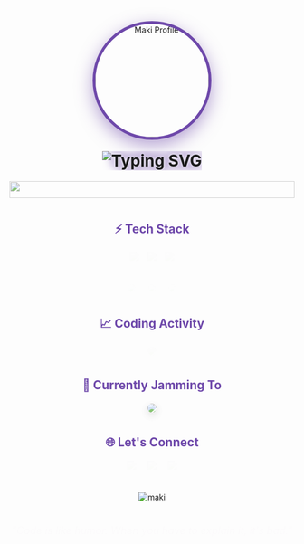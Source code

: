 <!-- Animated Header with Floating Profile Picture -->
<div align="center">
  <img 
    src="https://files.catbox.moe/a3xezu.mp4" 
    width="200" 
    style="border-radius: 50%; border: 5px solid #6e48aa; box-shadow: 0 10px 30px rgba(110,72,170,0.5); animation: float 6s ease-in-out infinite;" 
    alt="Maki Profile"
  />
  
  <!-- Glowing Typing Animation -->
  <h1 style="margin-top: 20px; animation: glow 2s ease-in-out infinite alternate;">
    <img src="https://readme-typing-svg.demolab.com?font=Fira+Code&size=32&weight=600&duration=4000&pause=1000&color=6E48AA&center=true&vCenter=true&width=500&lines=Hi+👋,+I'm+Maki;Full+Stack+Developer;Tech+Enthusiast;Problem+Solver" alt="Typing SVG" />
  </h1>
</div>

<!-- Animated Divider -->
<div align="center">
  <img src="https://github.com/andreasbm/readme/blob/master/assets/lines/rainbow.png" width="100%" height="30" style="animation: pulse 2s infinite;" />
</div>

<!-- Floating Tech Stack -->
<div align="center" style="margin: 40px 0;">
  <h2 style="color: #6e48aa; margin-bottom: 20px;">⚡ Tech Stack</h2>
  <div style="display: flex; flex-wrap: wrap; justify-content: center; gap: 15px; animation: fadeIn 2s;">
    <img src="https://skillicons.dev/icons?i=js,ts,react,nextjs,tailwind" style="transition: transform 0.3s;" onmouseover="this.style.transform='scale(1.2)'" onmouseout="this.style.transform='scale(1)'" />
    <img src="https://skillicons.dev/icons?i=python,nodejs,express,mongodb,postgres" style="transition: transform 0.3s;" onmouseover="this.style.transform='scale(1.2)'" onmouseout="this.style.transform='scale(1)'" />
    <img src="https://skillicons.dev/icons?i=docker,kubernetes,aws,gcp,git" style="transition: transform 0.3s;" onmouseover="this.style.transform='scale(1.2)'" onmouseout="this.style.transform='scale(1)'" />
  </div>
</div>

<!-- Animated Stats Cards -->
<div align="center" style="display: flex; flex-wrap: wrap; justify-content: center; gap: 20px; margin: 40px 0;">
  <img 
    src="https://github-readme-stats.vercel.app/api?username=maki&show_icons=true&theme=radical&count_private=true&include_all_commits=true" 
    style="border-radius: 10px; box-shadow: 0 5px 15px rgba(0,0,0,0.2); transition: transform 0.3s; animation: cardEntrance 1s;" 
    onmouseover="this.style.transform='translateY(-10px)'" 
    onmouseout="this.style.transform='translateY(0)'"
  />
  <img 
    src="https://github-readme-streak-stats.herokuapp.com/?user=maki&theme=radical" 
    style="border-radius: 10px; box-shadow: 0 5px 15px rgba(0,0,0,0.2); transition: transform 0.3s; animation: cardEntrance 1.2s;" 
    onmouseover="this.style.transform='translateY(-10px)'" 
    onmouseout="this.style.transform='translateY(0)'"
  />
  <img 
    src="https://github-readme-stats.vercel.app/api/top-langs/?username=maki&layout=compact&theme=radical" 
    style="border-radius: 10px; box-shadow: 0 5px 15px rgba(0,0,0,0.2); transition: transform 0.3s; animation: cardEntrance 1.4s;" 
    onmouseover="this.style.transform='translateY(-10px)'" 
    onmouseout="this.style.transform='translateY(0)'"
  />
</div>

<!-- Animated Activity Graph -->
<div align="center" style="margin: 40px 0;">
  <h2 style="color: #6e48aa; margin-bottom: 20px;">📈 Coding Activity</h2>
  <img 
    src="https://github-readme-activity-graph.vercel.app/graph?username=maki&theme=react-dark&bg_color=1a1a1a&color=9e4c98&line=6e48aa&point=ffffff" 
    style="border-radius: 10px; box-shadow: 0 5px 15px rgba(0,0,0,0.2); animation: fadeIn 2s;"
  />
</div>

<!-- Dynamic Spotify Playing -->
<div align="center" style="margin: 40px 0;">
  <h2 style="color: #6e48aa; margin-bottom: 20px;">🎵 Currently Jamming To</h2>
  <a href="https://open.spotify.com/user/your-spotify-id">
    <img 
      src="https://spotify-github-profile.vercel.app/api/view?uid=your-spotify-id&cover_image=true&theme=novatorem" 
      style="border-radius: 10px; box-shadow: 0 5px 15px rgba(0,0,0,0.2); animation: pulse 2s infinite;"
    />
  </a>
</div>

<!-- Animated Social Links -->
<div align="center" style="margin: 40px 0;">
  <h2 style="color: #6e48aa; margin-bottom: 20px;">🌐 Let's Connect</h2>
  <div style="display: flex; gap: 20px; justify-content: center; animation: fadeIn 2s;">
    <a href="https://linkedin.com/in/yourlinkedin" style="text-decoration: none;">
      <img src="https://img.shields.io/badge/LinkedIn-0077B5?style=for-the-badge&logo=linkedin&logoColor=white" style="transition: transform 0.3s;" onmouseover="this.style.transform='scale(1.1)'" onmouseout="this.style.transform='scale(1)'" />
    </a>
    <a href="https://twitter.com/yourtwitter" style="text-decoration: none;">
      <img src="https://img.shields.io/badge/Twitter-1DA1F2?style=for-the-badge&logo=twitter&logoColor=white" style="transition: transform 0.3s;" onmouseover="this.style.transform='scale(1.1)'" onmouseout="this.style.transform='scale(1)'" />
    </a>
    <a href="mailto:youremail@example.com" style="text-decoration: none;">
      <img src="https://img.shields.io/badge/Email-D14836?style=for-the-badge&logo=gmail&logoColor=white" style="transition: transform 0.3s;" onmouseover="this.style.transform='scale(1.1)'" onmouseout="this.style.transform='scale(1)'" />
    </a>
  </div>
</div>

<!-- CSS Animations -->
<style>
  @keyframes float {
    0% { transform: translateY(0px); }
    50% { transform: translateY(-20px); }
    100% { transform: translateY(0px); }
  }
  
  @keyframes glow {
    from { text-shadow: 0 0 5px #fff, 0 0 10px #fff, 0 0 15px #6e48aa, 0 0 20px #6e48aa; }
    to { text-shadow: 0 0 10px #fff, 0 0 20px #fff, 0 0 30px #9e4c98, 0 0 40px #9e4c98; }
  }
  
  @keyframes pulse {
    0% { opacity: 0.7; }
    50% { opacity: 1; }
    100% { opacity: 0.7; }
  }
  
  @keyframes cardEntrance {
    from { opacity: 0; transform: scale(0.8); }
    to { opacity: 1; transform: scale(1); }
  }
  
  @keyframes fadeIn {
    from { opacity: 0; }
    to { opacity: 1; }
  }
</style>

<!-- Visitor Counter -->
<div align="center" style="margin-top: 40px;">
  <img src="https://komarev.com/ghpvc/?username=maki&label=Profile+Views&color=6e48aa&style=for-the-badge" alt="maki" />
</div>

<!-- Floating Quote -->
<div align="center" style="margin-top: 40px; animation: fadeIn 3s;">
  <p style="font-style: italic; color: #9e4c98; font-size: 18px;">
    "Code is like humor. When you have to explain it, it's bad."
  </p>
</div>
